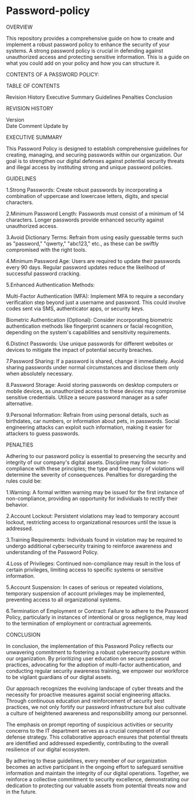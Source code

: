 # Password-policy

OVERVIEW

This repository provides a comprehensive guide on how to create and implement a robust password policy to enhance the security of your systems. A strong password policy is crucial in defending against unauthorized access and protecting sensitive information. This is a guide on what you could add on your policy and how you can structure it.

CONTENTS OF A PASSWORD POLICY:

TABLE OF CONTENTS

Revision History 
Executive Summary 
Guidelines
Penalties 
Conclusion 


REVISION HISTORY

Version 	 
Date
Comment
Update by

EXECUTIVE SUMMARY

This Password Policy is designed to establish comprehensive guidelines for creating, managing, and securing passwords within our organization.  Our goal is to strengthen our digital defenses against potential security threats and illegal access by instituting strong and unique password policies.

GUIDELINES

1.Strong Passwords:
Create robust passwords by incorporating a combination of uppercase and lowercase letters, digits, and special characters.

2.Minimum Password Length:
Passwords must consist of a minimum of 14 characters. Longer passwords provide enhanced security against unauthorized access.

3.Avoid Dictionary Terms:
Refrain from using easily guessable terms such as "password," "qwerty," "abc123," etc., as these can be swiftly compromised with the right tools.

4.Minimum Password Age:
Users are required to update their passwords every 90 days. Regular password updates reduce the likelihood of successful password cracking.

5.Enhanced Authentication Methods:

Multi-Factor Authentication (MFA):
Implement MFA to require a secondary verification step beyond just a username and password. This could involve codes sent via SMS, authenticator apps, or security keys.

Biometric Authentication (Optional):
Consider incorporating biometric authentication methods like fingerprint scanners or facial recognition, depending on the system's capabilities and sensitivity requirements. 

6.Distinct Passwords:
Use unique passwords for different websites or devices to mitigate the impact of potential security breaches.

7.Password Sharing:
If a password is shared, change it immediately. Avoid sharing passwords under normal circumstances and disclose them only when absolutely necessary.

8.Password Storage:
Avoid storing passwords on desktop computers or mobile devices, as unauthorized access to these devices may compromise sensitive credentials. Utilize a secure password manager as a safer alternative.

9.Personal Information:
Refrain from using personal details, such as birthdates, car numbers, or information about pets, in passwords. Social engineering attacks can exploit such information, making it easier for attackers to guess passwords.

PENALTIES

Adhering to our password policy is essential to preserving the security and integrity of our company's digital assets. Discipline may follow non-compliance with these principles; the type and frequency of violations will determine the severity of consequences. Penalties for disregarding the rules could be:

1.Warning:
A formal written warning may be issued for the first instance of non-compliance, providing an opportunity for individuals to rectify their behavior.

2.Account Lockout:
Persistent violations may lead to temporary account lockout, restricting access to organizational resources until the issue is addressed.

3.Training Requirements:
Individuals found in violation may be required to undergo additional cybersecurity training to reinforce awareness and understanding of the Password Policy.

4.Loss of Privileges:
Continued non-compliance may result in the loss of certain privileges, limiting access to specific systems or sensitive information.

5.Account Suspension:
In cases of serious or repeated violations, temporary suspension of account privileges may be implemented, preventing access to all organizational systems.

6.Termination of Employment or Contract:
Failure to adhere to the Password Policy, particularly in instances of intentional or gross negligence, may lead to the termination of employment or contractual agreements.

CONCLUSION

In conclusion, the implementation of this Password Policy reflects our unwavering commitment to fostering a robust cybersecurity posture within our organization. By prioritizing user education on secure password practices, advocating for the adoption of multi-factor authentication, and conducting regular security awareness training, we empower our workforce to be vigilant guardians of our digital assets.

Our approach recognizes the evolving landscape of cyber threats and the necessity for proactive measures against social engineering attacks. Through continuous education and reinforcement of security best practices, we not only fortify our password infrastructure but also cultivate a culture of heightened awareness and responsibility among our personnel.

The emphasis on prompt reporting of suspicious activities or security concerns to the IT department serves as a crucial component of our defense strategy. This collaborative approach ensures that potential threats are identified and addressed expediently, contributing to the overall resilience of our digital ecosystem.

By adhering to these guidelines, every member of our organization becomes an active participant in the ongoing effort to safeguard sensitive information and maintain the integrity of our digital operations. Together, we reinforce a collective commitment to security excellence, demonstrating our dedication to protecting our valuable assets from potential threats now and in the future.

